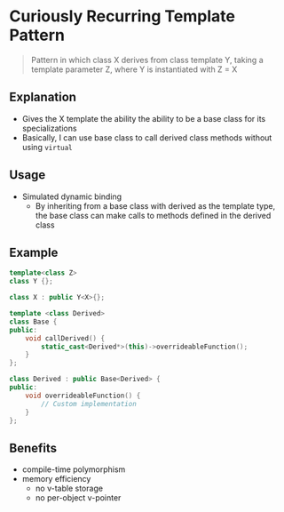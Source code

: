 # Curiously Recurring Template Pattern
> Pattern in which class X derives from class template Y, taking a template parameter Z, where Y is instantiated with Z = X

## Explanation
- Gives the X template the ability the ability to be a base class for its specializations
- Basically, I can use base class to call derived class methods without using `virtual`

## Usage
- Simulated dynamic binding
	- By inheriting from a base class with derived as the template type, the base class can make calls to methods defined in the derived class
## Example

```cpp
template<class Z>
class Y {};

class X : public Y<X>{};
```

```cpp
template <class Derived>
class Base {
public:
	void callDerived() {
		static_cast<Derived*>(this)->overrideableFunction();
	}
};

class Derived : public Base<Derived> {
public:
	void overrideableFunction() {
		// Custom implementation
	}
};
```

## Benefits
- compile-time polymorphism
- memory efficiency
	- no v-table storage
	- no per-object v-pointer